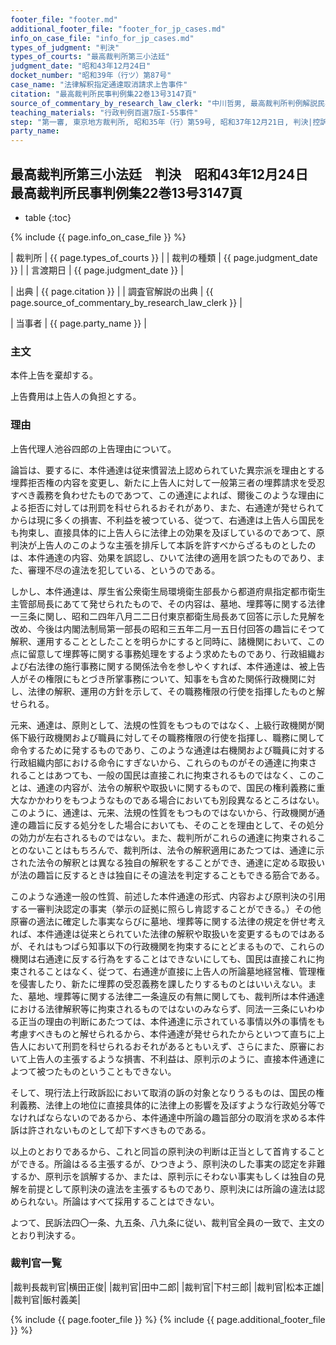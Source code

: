 ```yaml
---
footer_file: "footer.md"
additional_footer_file: "footer_for_jp_cases.md"
info_on_case_file: "info_for_jp_cases.md"
types_of_judgment: "判決"
types_of_courts: "最高裁判所第三小法廷"
judgment_date: "昭和43年12月24日"
docket_number: "昭和39年（行ツ）第87号"
case_name: "法律解釈指定通達取消請求上告事件"
citation: "最高裁判所民事判例集22巻13号3147頁"
source_of_commentary_by_research_law_clerk: "中川哲男, 最高裁判所判例解説民事篇昭和43年度号974頁"
teaching_materials: "行政判例百選7版I-55事件"
step: "第一審, 東京地方裁判所, 昭和35年（行）第59号, 昭和37年12月21日, 判決|控訴審, 東京高等裁判所, 昭和37年（ネ）第3077号, 昭和39年7月31日, 判決"
party_name:
---
```


## 最高裁判所第三小法廷　判決　昭和43年12月24日　最高裁判所民事判例集22巻13号3147頁

* table
{:toc}

{% include {{ page.info_on_case_file }}  %}



| 裁判所 | {{ page.types_of_courts }} |
| 裁判の種類 |  {{ page.judgment_date }}  |
| 言渡期日 |  {{ page.judgment_date }}  |


| 出典 |  {{ page.citation }}  |
| 調査官解説の出典 |  {{ page.source_of_commentary_by_research_law_clerk }}  |


| 当事者 |  {{ page.party_name }}  |




### 主文



本件上告を棄却する。

上告費用は上告人の負担とする。





### 理由



上告代理人池谷四郎の上告理由について。

論旨は、要するに、本件通達は従来慣習法上認められていた異宗派を理由とする埋葬拒否権の内容を変更し、新たに上告人に対して一般第三者の埋葬請求を受忍すべき義務を負わせたものであつて、この通達によれば、爾後このような理由による拒否に対しては刑罰を科せられるおそれがあり、また、右通達が発せられてからは現に多くの損害、不利益を被つている、従つて、右通達は上告人ら国民をも拘束し、直接具体的に上告人らに法律上の効果を及ぼしているのであつて、原判決が上告人のこのような主張を排斥して本訴を許すべからざるものとしたのは、本件通達の内容、効果を誤認し、ひいて法律の適用を誤つたものであり、また、審理不尽の違法を犯している、というのである。

しかし、本件通達は、厚生省公衆衛生局環境衛生部長から都道府県指定都市衛生主管部局長にあてて発せられたもので、その内容は、墓地、埋葬等に関する法律一三条に関し、昭和二四年八月二二日付東京都衛生局長あて回答に示した見解を改め、今後は内閣法制局第一部長の昭和三五年二月一五日付回答の趣旨にそつて解釈、運用することとしたことを明らかにすると同時に、諸機関において、この点に留意して埋葬等に関する事務処理をするよう求めたものであり、行政組織および右法律の施行事務に関する関係法令を参しやくすれば、本件通達は、被上告人がその権限にもとづき所掌事務について、知事をも含めた関係行政機関に対し、法律の解釈、運用の方針を示して、その職務権限の行使を指揮したものと解せられる。

元来、通達は、原則として、法規の性質をもつものではなく、上級行政機関が関係下級行政機関および職員に対してその職務権限の行使を指揮し、職務に関して命令するために発するものであり、このような通達は右機関および職員に対する行政組織内部における命令にすぎないから、これらのものがその通達に拘束されることはあつても、一般の国民は直接これに拘束されるものではなく、このことは、通達の内容が、法令の解釈や取扱いに関するもので、国民の権利義務に重大なかかわりをもつようなものである場合においても別段異なるところはない。このように、通達は、元来、法規の性質をもつものではないから、行政機関が通達の趣旨に反する処分をした場合においても、そのことを理由として、その処分の効力が左右されるものではない。また、裁判所がこれらの通達に拘束されることのないことはもちろんで、裁判所は、法令の解釈適用にあたつては、通達に示された法令の解釈とは異なる独自の解釈をすることができ、通達に定める取扱いが法の趣旨に反するときは独自にその違法を判定することもできる筋合である。

このような通達一般の性質、前述した本件通達の形式、内容および原判決の引用する一審判決認定の事実（挙示の証拠に照らし肯認することができる。）その他原審の適法に確定した事実ならびに墓地、埋葬等に関する法律の規定を併せ考えれば、本件通達は従来とられていた法律の解釈や取扱いを変更するものではあるが、それはもつぱら知事以下の行政機関を拘束するにとどまるもので、これらの機関は右通達に反する行為をすることはできないにしても、国民は直接これに拘束されることはなく、従つて、右通達が直接に上告人の所論墓地経営権、管理権を侵害したり、新たに埋葬の受忍義務を課したりするものとはいいえない。また、墓地、埋葬等に関する法律二一条違反の有無に関しても、裁判所は本件通達における法律解釈等に拘束されるものではないのみならず、同法一三条にいわゆる正当の理由の判断にあたつては、本件通達に示されている事情以外の事情をも考慮すべきものと解せられるから、本件通達が発せられたからといつて直ちに上告人において刑罰を科せられるおそれがあるともいえず、さらにまた、原審において上告人の主張するような損害、不利益は、原判示のように、直接本件通達によつて被つたものということもできない。

そして、現行法上行政訴訟において取消の訴の対象となりうるものは、国民の権利義務、法律上の地位に直接具体的に法律上の影響を及ぼすような行政処分等でなければならないのであるから、本件通達中所論の趣旨部分の取消を求める本件訴は許されないものとして却下すべきものである。

以上のとおりであるから、これと同旨の原判決の判断は正当として首肯することができる。所論はるる主張するが、ひつきよう、原判決のした事実の認定を非難するか、原判示を誤解するか、または、原判示にそわない事実もしくは独自の見解を前提として原判決の違法を主張するものであり、原判決には所論の違法は認められない。所論はすべて採用することはできない。

よつて、民訴法四〇一条、九五条、八九条に従い、裁判官全員の一致で、主文のとおり判決する。

### 裁判官一覧

|裁判長裁判官|横田正俊|
|裁判官|田中二郎|
|裁判官|下村三郎|
|裁判官|松本正雄|
|裁判官|飯村義美|


{% include {{ page.footer_file }}  %}
{% include {{ page.additional_footer_file }}  %}
